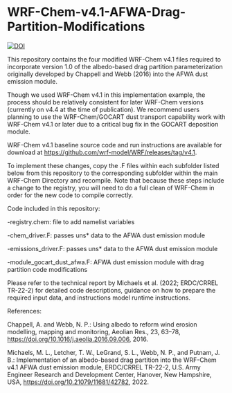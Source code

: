 # WRF-Chem-v4.1-AFWA-Drag-Partition-Modifications

[![DOI](https://zenodo.org/badge/396943079.svg)](https://zenodo.org/badge/latestdoi/396943079)

This repository contains the four modified WRF-Chem v4.1 files required to incorporate version 1.0 of the albedo-based drag partition parameterization originally developed by Chappell and Webb (2016) into the AFWA dust emission module. 

Though we used WRF-Chem v4.1 in this implementation example, the process should be relatively consistent for later WRF-Chem versions (currently on v4.4 at the time of publication). We recommend users planning to use the WRF-Chem/GOCART dust transport capability work with WRF-Chem v4.1 or later due to a critical bug fix in the GOCART deposition module.

WRF-Chem v4.1 baseline source code and run instructions are available for download at https://github.com/wrf-model/WRF/releases/tag/v4.1.

To implement these changes, copy the .F files within each subfolder listed below from this repository to the corresponding subfolder within the main WRF-Chem Directory and recompile. Note that because these steps include a change to the registry, you will need to do a full clean of WRF-Chem in order for the new code to compile correctly.

Code included in this repository:

-registry.chem: file to add namelist variables

-chem_driver.F: passes uns* data to the AFWA dust emission module

-emissions_driver.F: passes uns* data to the AFWA dust emission module

-module_gocart_dust_afwa.F: AFWA dust emission module with drag partition code modifications

Please refer to the technical report by Michaels et al. (2022; ERDC/CRREL TR-22-2) for detailed code descriptions, guidance on how to prepare the required input data, and instructions model runtime instructions. 

References:

Chappell, A. and Webb, N. P.: Using albedo to reform wind erosion modelling, mapping and monitoring, Aeolian Res., 23, 63–78, https://doi.org/10.1016/j.aeolia.2016.09.006, 2016.

Michaels, M. L., Letcher, T. W., LeGrand, S. L., Webb, N. P., and Putnam, J. B.: Implementation of an albedo-based drag partition into the WRF-Chem v4.1 AFWA dust emission module, ERDC/CRREL TR-22-2, U.S. Army Engineer Research and Development Center, Hanover, New Hampshire, USA, https://doi.org/10.21079/11681/42782, 2022.
